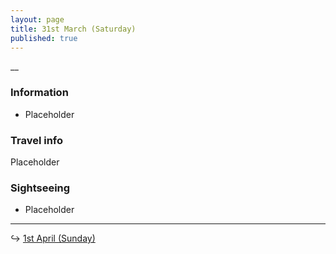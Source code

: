 ```yaml
---
layout: page
title: 31st March (Saturday)
published: true
---
```

__

### Information

- Placeholder

### Travel info

Placeholder

### Sightseeing

- Placeholder

<hr>

↪ [1st April (Sunday)](/days/week3/1apr)
